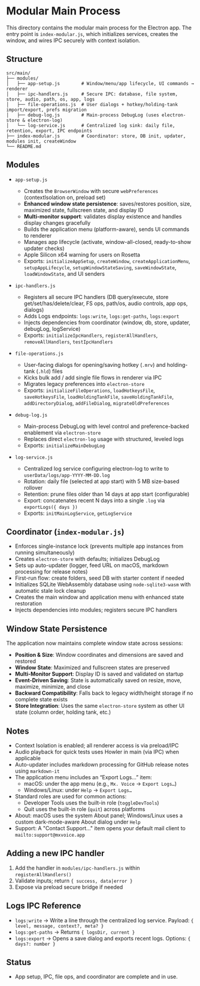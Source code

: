 # Modular Main Process

This directory contains the modular main process for the Electron app. The entry point is `index-modular.js`, which initializes services, creates the window, and wires IPC securely with context isolation.

## Structure

```text
src/main/
├── modules/
│   ├── app-setup.js        # Window/menu/app lifecycle, UI commands → renderer
│   ├── ipc-handlers.js     # Secure IPC: database, file system, store, audio, path, os, app, logs
│   ├── file-operations.js  # User dialogs + hotkey/holding-tank import/export, prefs migration
│   ├── debug-log.js        # Main-process DebugLog (uses electron-store & electron-log)
│   └── log-service.js      # Centralized log sink: daily file, retention, export, IPC endpoints
├── index-modular.js        # Coordinator: store, DB init, updater, modules init, createWindow
└── README.md
```

## Modules

- `app-setup.js`
  - Creates the `BrowserWindow` with secure `webPreferences` (contextIsolation on, preload set)
  - **Enhanced window state persistence**: saves/restores position, size, maximized state, fullscreen state, and display ID
  - **Multi-monitor support**: validates display existence and handles display changes gracefully
  - Builds the application menu (platform-aware), sends UI commands to renderer
  - Manages app lifecycle (activate, window-all-closed, ready-to-show updater checks)
  - Apple Silicon x64 warning for users on Rosetta
  - Exports: `initializeAppSetup`, `createWindow`, `createApplicationMenu`, `setupAppLifecycle`, `setupWindowStateSaving`, `saveWindowState`, `loadWindowState`, and UI senders

- `ipc-handlers.js`
  - Registers all secure IPC handlers (DB query/execute, store get/set/has/delete/clear, FS ops, path/os, audio controls, app ops, dialogs)
  - Adds Logs endpoints: `logs:write`, `logs:get-paths`, `logs:export`
  - Injects dependencies from coordinator (window, db, store, updater, debugLog, logService)
  - Exports: `initializeIpcHandlers`, `registerAllHandlers`, `removeAllHandlers`, `testIpcHandlers`

- `file-operations.js`
  - User-facing dialogs for opening/saving hotkey (`.mrv`) and holding-tank (`.hld`) files
  - Kicks bulk add / add single file flows in renderer via IPC
  - Migrates legacy preferences into `electron-store`
  - Exports: `initializeFileOperations`, `loadHotkeysFile`, `saveHotkeysFile`, `loadHoldingTankFile`, `saveHoldingTankFile`, `addDirectoryDialog`, `addFileDialog`, `migrateOldPreferences`

- `debug-log.js`
  - Main-process DebugLog with level control and preference-backed enablement via `electron-store`
  - Replaces direct `electron-log` usage with structured, leveled logs
  - Exports: `initializeMainDebugLog`

- `log-service.js`
  - Centralized log service configuring electron-log to write to `userData/logs/app-YYYY-MM-DD.log`
  - Rotation: daily file (selected at app start) with 5 MB size-based rollover
  - Retention: prune files older than 14 days at app start (configurable)
  - Export: concatenates recent N days into a single `.log` via `exportLogs({ days })`
  - Exports: `initMainLogService`, `getLogService`

## Coordinator (`index-modular.js`)

- Enforces single-instance lock (prevents multiple app instances from running simultaneously)
- Creates `electron-store` with defaults; initializes DebugLog
- Sets up auto-updater (logger, feed URL on macOS, markdown processing for release notes)
- First-run flow: create folders, seed DB with starter content if needed
- Initializes SQLite WebAssembly database using `node-sqlite3-wasm` with automatic stale lock cleanup
- Creates the main window and application menu with enhanced state restoration
- Injects dependencies into modules; registers secure IPC handlers

## Window State Persistence

The application now maintains complete window state across sessions:

- **Position & Size**: Window coordinates and dimensions are saved and restored
- **Window State**: Maximized and fullscreen states are preserved
- **Multi-Monitor Support**: Display ID is saved and validated on startup
- **Event-Driven Saving**: State is automatically saved on resize, move, maximize, minimize, and close
- **Backward Compatibility**: Falls back to legacy width/height storage if no complete state exists
- **Store Integration**: Uses the same `electron-store` system as other UI state (column order, holding tank, etc.)

## Notes

- Context Isolation is enabled; all renderer access is via preload/IPC
- Audio playback for quick tests uses Howler in main (via IPC) when applicable
- Auto-updater includes markdown processing for GitHub release notes using `markdown-it`
- The application menu includes an “Export Logs…” item:
  - macOS: under the app menu (e.g., `Mx. Voice` → `Export Logs…`)
  - Windows/Linux: under `Help` → `Export Logs…`
- Standard roles are used for common actions:
  - Developer Tools uses the built-in role (`toggleDevTools`)
  - Quit uses the built-in role (`quit`) across platforms
- About: macOS uses the system About panel; Windows/Linux uses a custom dark-mode-aware About dialog under `Help`
- Support: A "Contact Support…" item opens your default mail client to `mailto:support@mxvoice.app`

## Adding a new IPC handler

1. Add the handler in `modules/ipc-handlers.js` within `registerAllHandlers()`
2. Validate inputs; return `{ success, data|error }`
3. Expose via preload secure bridge if needed

## Logs IPC Reference

- `logs:write` → Write a line through the centralized log service. Payload: `{ level, message, context?, meta? }`
- `logs:get-paths` → Returns `{ logsDir, current }`
- `logs:export` → Opens a save dialog and exports recent logs. Options: `{ days?: number }`

## Status

- App setup, IPC, file ops, and coordinator are complete and in use.
